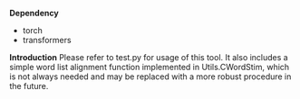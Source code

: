 **Dependency**

- torch
- transformers
  
**Introduction**
Please refer to test.py for usage of this tool. It also includes a simple word list alignment function implemented in Utils.CWordStim, which is not always needed and may be replaced with a more robust procedure in the future.

